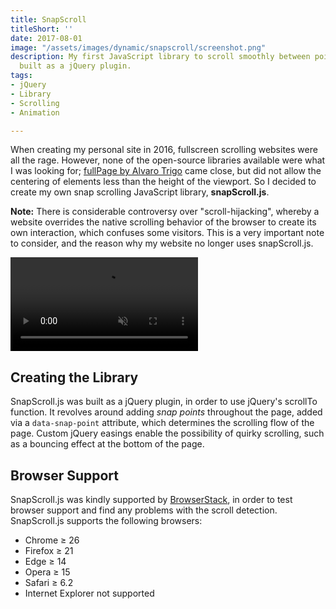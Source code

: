 ```yaml
---
title: SnapScroll
titleShort: ''
date: 2017-08-01
image: "/assets/images/dynamic/snapscroll/screenshot.png"
description: My first JavaScript library to scroll smoothly between points on a website,
  built as a jQuery plugin.
tags:
- jQuery
- Library
- Scrolling
- Animation

---
```

When creating my personal site in 2016, fullscreen scrolling websites were all the rage. However, none of the open-source libraries available were what I was looking for; [fullPage by Alvaro Trigo](https://alvarotrigo.com/fullPage/) came close, but did not allow the centering of elements less than the height of the viewport. So I decided to create my own snap scrolling JavaScript library, **snapScroll.js**.

**Note:** There is considerable controversy over "scroll-hijacking", whereby a website overrides the native scrolling behavior of the browser to create its own interaction, which confuses some visitors. This is a very important note to consider, and the reason why my website no longer uses snapScroll.js.

<video src="/projects/snapscroll/preview.webm" type="video/webm" autoplay muted loop></video>

## Creating the Library

SnapScroll.js was built as a jQuery plugin, in order to use jQuery's scrollTo function. It revolves around adding _snap points_ throughout the page, added via a `data-snap-point` attribute, which determines the scrolling flow of the page. Custom jQuery easings enable the possibility of quirky scrolling, such as a bouncing effect at the bottom of the page.

## Browser Support

SnapScroll.js was kindly supported by [BrowserStack](https://browserstack.com), in order to test browser support and find any problems with the scroll detection. SnapScroll.js supports the following browsers:

- Chrome ≥ 26
- Firefox ≥ 21
- Edge ≥ 14
- Opera ≥ 15
- Safari ≥ 6.2
- Internet Explorer not supported